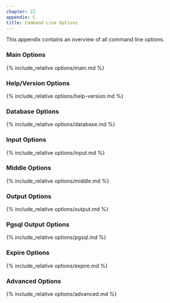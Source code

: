 ```yaml
---
chapter: 22
appendix: C
title: Command Line Options
---
```


This appendix contains an overview of all command line options.

### Main Options

{% include_relative options/main.md %}

### Help/Version Options

{% include_relative options/help-version.md %}

### Database Options

{% include_relative options/database.md %}

### Input Options

{% include_relative options/input.md %}

### Middle Options

{% include_relative options/middle.md %}

### Output Options

{% include_relative options/output.md %}

### Pgsql Output Options

{% include_relative options/pgsql.md %}

### Expire Options

{% include_relative options/expire.md %}

### Advanced Options

{% include_relative options/advanced.md %}

